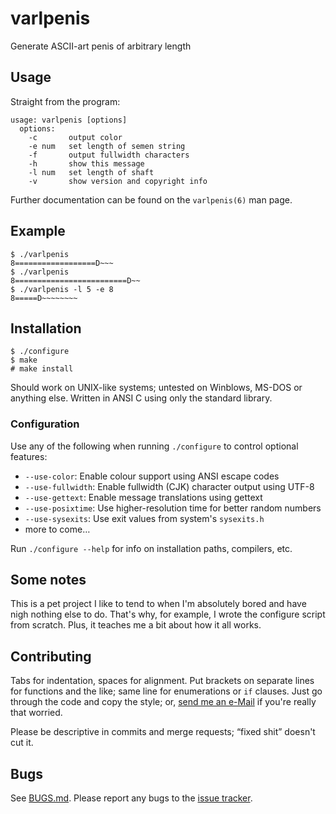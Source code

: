 varlpenis
=========

Generate ASCII-art penis of arbitrary length

Usage
-----

Straight from the program:
```
usage: varlpenis [options]
  options:
    -c       output color
    -e num   set length of semen string
    -f       output fullwidth characters
    -h       show this message
    -l num   set length of shaft
    -v       show version and copyright info
```

Further documentation can be found on the `varlpenis(6)` man page.

Example
-------

```console
$ ./varlpenis
8==================D~~~
$ ./varlpenis
8=========================D~~
$ ./varlpenis -l 5 -e 8
8=====D~~~~~~~~
```

Installation
------------

```console
$ ./configure
$ make
# make install
```

Should work on UNIX-like systems; untested on Winblows, MS-DOS or anything
else.  Written in ANSI C using only the standard library.

### Configuration

Use any of the following when running `./configure` to control optional
features:

* `--use-color`: Enable colour support using ANSI escape codes
* `--use-fullwidth`: Enable fullwidth (CJK) character output using UTF-8
* `--use-gettext`: Enable message translations using gettext
* `--use-posixtime`: Use higher-resolution time for better random numbers
* `--use-sysexits`: Use exit values from system's `sysexits.h`
* more to come…

Run `./configure --help` for info on installation paths, compilers, etc.

Some notes
----------

This is a pet project I like to tend to when I'm absolutely bored and have
nigh nothing else to do.  That's why, for example, I wrote the configure
script from scratch.  Plus, it teaches me a bit about how it all works.

Contributing
------------

Tabs for indentation, spaces for alignment.  Put brackets on separate lines
for functions and the like; same line for enumerations or `if` clauses.
Just go through the code and copy the style; or,
[send me an e-Mail](ssterling@firemail.cc) if you're really that worried.

Please be descriptive in commits and merge requests; “fixed shit” doesn't
cut it.

Bugs
----

See [BUGS.md](BUGS.md).  Please report any bugs to the
[issue tracker](https://gitlab.com/ssterling/varlpenis/issues).
